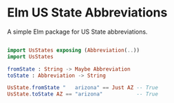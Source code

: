 # Elm US State Abbreviations

A simple Elm package for US State abbreviations.


``` Elm

import UsStates exposing (Abbreviation(..))
import UsStates

fromState : String -> Maybe Abbreviation
toState : Abbreviation -> String

UsState.fromState "   arizona" == Just AZ -- True
UsState.toState AZ == "arizona"           -- True
```

